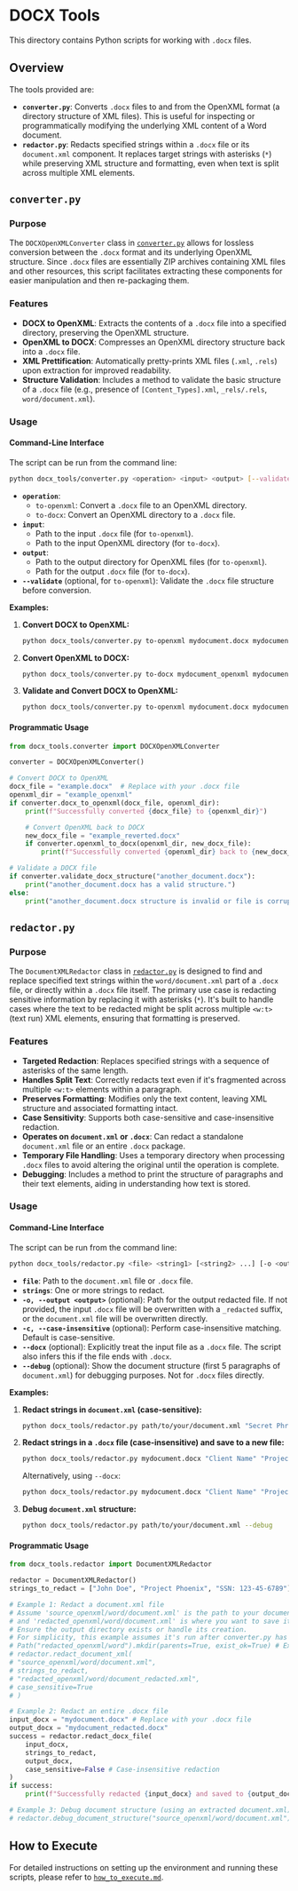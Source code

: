 # DOCX Tools

This directory contains Python scripts for working with `.docx` files.

## Overview

The tools provided are:
- **`converter.py`**: Converts `.docx` files to and from the OpenXML format (a directory structure of XML files). This is useful for inspecting or programmatically modifying the underlying XML content of a Word document.
- **`redactor.py`**: Redacts specified strings within a `.docx` file or its `document.xml` component. It replaces target strings with asterisks (`*`) while preserving XML structure and formatting, even when text is split across multiple XML elements.

## `converter.py`

### Purpose

The `DOCXOpenXMLConverter` class in [`converter.py`](docx_tools/converter.py:9) allows for lossless conversion between the `.docx` format and its underlying OpenXML structure. Since `.docx` files are essentially ZIP archives containing XML files and other resources, this script facilitates extracting these components for easier manipulation and then re-packaging them.

### Features

- **DOCX to OpenXML**: Extracts the contents of a `.docx` file into a specified directory, preserving the OpenXML structure.
- **OpenXML to DOCX**: Compresses an OpenXML directory structure back into a `.docx` file.
- **XML Prettification**: Automatically pretty-prints XML files (`.xml`, `.rels`) upon extraction for improved readability.
- **Structure Validation**: Includes a method to validate the basic structure of a `.docx` file (e.g., presence of `[Content_Types].xml`, `_rels/.rels`, `word/document.xml`).

### Usage

#### Command-Line Interface

The script can be run from the command line:

```bash
python docx_tools/converter.py <operation> <input> <output> [--validate]
```

- **`operation`**:
    - `to-openxml`: Convert a `.docx` file to an OpenXML directory.
    - `to-docx`: Convert an OpenXML directory to a `.docx` file.
- **`input`**:
    - Path to the input `.docx` file (for `to-openxml`).
    - Path to the input OpenXML directory (for `to-docx`).
- **`output`**:
    - Path to the output directory for OpenXML files (for `to-openxml`).
    - Path for the output `.docx` file (for `to-docx`).
- **`--validate`** (optional, for `to-openxml`): Validate the `.docx` file structure before conversion.

**Examples:**

1.  **Convert DOCX to OpenXML:**
    ```bash
    python docx_tools/converter.py to-openxml mydocument.docx mydocument_openxml
    ```

2.  **Convert OpenXML to DOCX:**
    ```bash
    python docx_tools/converter.py to-docx mydocument_openxml mydocument_converted.docx
    ```

3.  **Validate and Convert DOCX to OpenXML:**
    ```bash
    python docx_tools/converter.py to-openxml mydocument.docx mydocument_openxml --validate
    ```

#### Programmatic Usage

```python
from docx_tools.converter import DOCXOpenXMLConverter

converter = DOCXOpenXMLConverter()

# Convert DOCX to OpenXML
docx_file = "example.docx"  # Replace with your .docx file
openxml_dir = "example_openxml"
if converter.docx_to_openxml(docx_file, openxml_dir):
    print(f"Successfully converted {docx_file} to {openxml_dir}")

    # Convert OpenXML back to DOCX
    new_docx_file = "example_reverted.docx"
    if converter.openxml_to_docx(openxml_dir, new_docx_file):
        print(f"Successfully converted {openxml_dir} back to {new_docx_file}")

# Validate a DOCX file
if converter.validate_docx_structure("another_document.docx"):
    print("another_document.docx has a valid structure.")
else:
    print("another_document.docx structure is invalid or file is corrupted.")
```

## `redactor.py`

### Purpose

The `DocumentXMLRedactor` class in [`redactor.py`](docx_tools/redactor.py:10) is designed to find and replace specified text strings within the `word/document.xml` part of a `.docx` file, or directly within a `.docx` file itself. The primary use case is redacting sensitive information by replacing it with asterisks (`*`). It's built to handle cases where the text to be redacted might be split across multiple `<w:t>` (text run) XML elements, ensuring that formatting is preserved.

### Features

- **Targeted Redaction**: Replaces specified strings with a sequence of asterisks of the same length.
- **Handles Split Text**: Correctly redacts text even if it's fragmented across multiple `<w:t>` elements within a paragraph.
- **Preserves Formatting**: Modifies only the text content, leaving XML structure and associated formatting intact.
- **Case Sensitivity**: Supports both case-sensitive and case-insensitive redaction.
- **Operates on `document.xml` or `.docx`**: Can redact a standalone `document.xml` file or an entire `.docx` package.
- **Temporary File Handling**: Uses a temporary directory when processing `.docx` files to avoid altering the original until the operation is complete.
- **Debugging**: Includes a method to print the structure of paragraphs and their text elements, aiding in understanding how text is stored.

### Usage

#### Command-Line Interface

The script can be run from the command line:

```bash
python docx_tools/redactor.py <file> <string1> [<string2> ...] [-o <output>] [-c] [--docx] [--debug]
```

- **`file`**: Path to the `document.xml` file or `.docx` file.
- **`strings`**: One or more strings to redact.
- **`-o, --output <output>`** (optional): Path for the output redacted file. If not provided, the input `.docx` file will be overwritten with a `_redacted` suffix, or the `document.xml` file will be overwritten directly.
- **`-c, --case-insensitive`** (optional): Perform case-insensitive matching. Default is case-sensitive.
- **`--docx`** (optional): Explicitly treat the input file as a `.docx` file. The script also infers this if the file ends with `.docx`.
- **`--debug`** (optional): Show the document structure (first 5 paragraphs of `document.xml`) for debugging purposes. Not for `.docx` files directly.

**Examples:**

1.  **Redact strings in `document.xml` (case-sensitive):**
    ```bash
    python docx_tools/redactor.py path/to/your/document.xml "Secret Phrase" " Confidential Info "
    ```

2.  **Redact strings in a `.docx` file (case-insensitive) and save to a new file:**
    ```bash
    python docx_tools/redactor.py mydocument.docx "Client Name" "Project Alpha" -o mydocument_redacted.docx -c
    ```
    Alternatively, using `--docx`:
    ```bash
    python docx_tools/redactor.py mydocument.docx "Client Name" "Project Alpha" -o mydocument_redacted.docx -c --docx
    ```

3.  **Debug `document.xml` structure:**
    ```bash
    python docx_tools/redactor.py path/to/your/document.xml --debug
    ```

#### Programmatic Usage

```python
from docx_tools.redactor import DocumentXMLRedactor

redactor = DocumentXMLRedactor()
strings_to_redact = ["John Doe", "Project Phoenix", "SSN: 123-45-6789"]

# Example 1: Redact a document.xml file
# Assume 'source_openxml/word/document.xml' is the path to your document.xml
# and 'redacted_openxml/word/document.xml' is where you want to save it.
# Ensure the output directory exists or handle its creation.
# For simplicity, this example assumes it's run after converter.py has extracted a docx.
# Path("redacted_openxml/word").mkdir(parents=True, exist_ok=True) # Example directory creation
# redactor.redact_document_xml(
# "source_openxml/word/document.xml",
# strings_to_redact,
# "redacted_openxml/word/document_redacted.xml",
# case_sensitive=True
# )

# Example 2: Redact an entire .docx file
input_docx = "mydocument.docx" # Replace with your .docx file
output_docx = "mydocument_redacted.docx"
success = redactor.redact_docx_file(
    input_docx,
    strings_to_redact,
    output_docx,
    case_sensitive=False # Case-insensitive redaction
)
if success:
    print(f"Successfully redacted {input_docx} and saved to {output_docx}")

# Example 3: Debug document structure (using an extracted document.xml)
# redactor.debug_document_structure("source_openxml/word/document.xml")
```

## How to Execute

For detailed instructions on setting up the environment and running these scripts, please refer to [`how_to_execute.md`](docx_tools/how_to_execute.md:1).